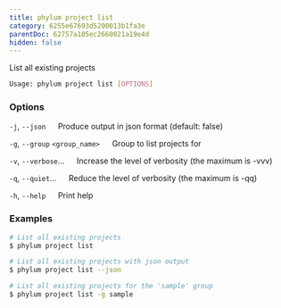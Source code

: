 ```yaml
---
title: phylum project list
category: 6255e67693d5200013b1fa3e
parentDoc: 62757a105ec2660021a19e4d
hidden: false
---
```


List all existing projects

```sh
Usage: phylum project list [OPTIONS]
```

### Options

`-j`, `--json`
&emsp; Produce output in json format (default: false)

`-g`, `--group` `<group_name>`
&emsp; Group to list projects for

`-v`, `--verbose`...
&emsp; Increase the level of verbosity (the maximum is -vvv)

`-q`, `--quiet`...
&emsp; Reduce the level of verbosity (the maximum is -qq)

`-h`, `--help`
&emsp; Print help

### Examples

```sh
# List all existing projects
$ phylum project list

# List all existing projects with json output
$ phylum project list --json

# List all existing projects for the 'sample' group
$ phylum project list -g sample
```

